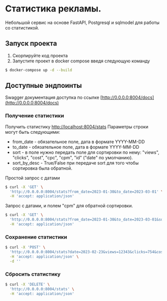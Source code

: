 # Статистика рекламы.

Небольшой сервис на основе FastAPI, Postgresql и sqlmodel для работы со статистикой.

## Запуск проекта

1. Скорпируйте код проекта
2. Запустите проект в docker compose введя следующую команду

```sh
$ docker-compose up -d --build
```

## Доступные эндпоинты

Swagger документация доступка по ссылке [http://0.0.0.0:8004/docs](http://0.0.0.0:8004/docs)

### Получение статистики

Получить статистику [http://localhost:8004/stats](http://localhost:8004/stats)
Параметры строки могут быть следующими:

- from_date - обязательное поле, дата в формате YYYY-MM-DD
- to_date - обязательное поле, дата в формате YYYY-MM-DD
- sort - в поле нужно передать поле для сортировки по нему: "views", "clicks", "cost", "cpc", "cpm", "id" ("date" по умолчанию).
- sort_by_desc - True/False при передаче sort для того чтобы сортировка была обратной.

Простой запрос с датами

```sh
$ curl -X 'GET' \
  'http://0.0.0.0:8004/stats?from_date=2023-01-30&to_date=2023-03-01' \
  -H 'accept: application/json'
```

Запрос с датами, и полем "cpm" для обратной сортировки.

```sh
$ curl -X 'GET' \
  'http://0.0.0.0:8004/stats?from_date=2023-01-30&to_date=2023-03-01&sort=cpm&sort_by_desc=true' \
  -H 'accept: application/json'
```

### Сохранение статистики

```sh
$ curl -X 'POST' \
  'http://0.0.0.0:8004/stats?date=2023-02-23&views=12343&clicks=754&cost=2.5' \
  -H 'accept: application/json' \
  -d ''
```

### Сбросить статистику

```sh
$ curl -X 'DELETE' \
  'http://0.0.0.0:8004/stats' \
  -H 'accept: application/json'
```
